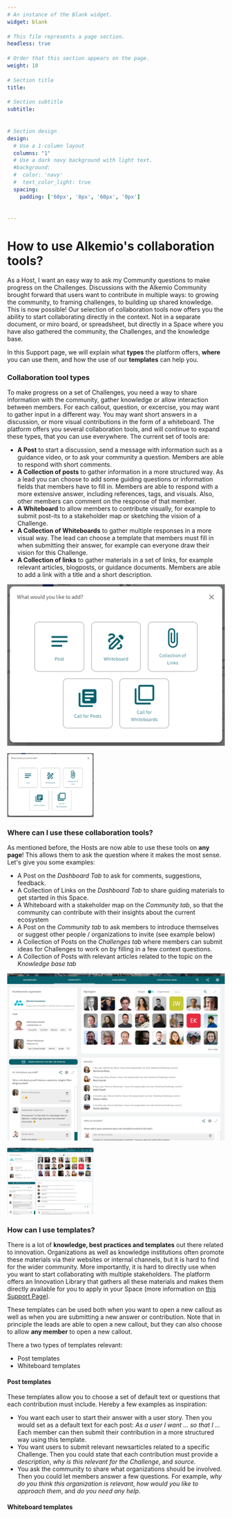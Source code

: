 ```yaml
---
# An instance of the Blank widget.
widget: blank

# This file represents a page section.
headless: true

# Order that this section appears on the page.
weight: 10

# Section title
title: 

# Section subtitle
subtitle: 


# Section design
design:
  # Use a 1-column layout
  columns: "1"
  # Use a dark navy background with light text.
  #background:
  #  color: 'navy'
  #  text_color_light: true
  spacing:
    padding: ['60px', '0px', '60px', '0px']


---
```

# How to use Alkemio's collaboration tools?

As a Host, I want an easy way to ask my Community questions to make progress on the Challenges. Discussions with the Alkemio Community brought forward that users want to contribute in multiple ways: to growing the community, to framing challenges, to building up shared knowledge. This is now possible! Our selection of collaboration tools now offers you the ability to start collaborating directly in the context. Not in a separate document, or miro board, or spreadsheet, but directly in a Space where you have also gathered the community, the Challenges, and the knowledge base.

In this Support page, we will explain what **types** the platform offers, **where** you can use them, and how the use of our **templates** can help you.

### Collaboration tool types
To make progress on a set of Challenges, you need a way to share information with the community, gather knowledge or allow interaction between members. For each callout, question, or excercise, you may want to gather input in a different way. You may want short answers in a discussion, or more visual contributions in the form of a whiteboard. The platform offers you several collaboration tools, and will continue to expand these types, that you can use everywhere. The current set of tools are:

* **A Post** to start a discussion, send a message with information such as a guidance video, or to ask your community a question. Members are able to respond with short comments.
* **A Collection of posts** to gather information in a more structured way. As a lead you can choose to add some guiding questions or information fields that members have to fill in. Members are able to respond with a more extensive answer, including references, tags, and visuals. Also, other members can comment on the response of that member.
* **A Whiteboard** to allow members to contribute visually, for example to submit post-its to a stakeholder map or sketching the vision of a Challenge.    
* **A Collection of Whiteboards** to gather multiple responses in a more visual way. The lead can choose a template that members must fill in when submitting their answer, for example can everyone draw their vision for this Challenge.
* **A Collection of links** to gather materials in a set of links, for example relevant articles, blogposts, or guidance documents. Members are able to add a link with a title and a short description.

![](./collaboration-types.png)

<img src="collaboration-types.png" alt="collaboration-types" style="width:200px;"/>

### Where can I use these collaboration tools?
As mentioned before, the Hosts are now able to use these tools on **any page**! This allows them to ask the question where it makes the most sense. Let's give you some examples:

* A Post on the *Dashboard Tab* to ask for comments, suggestions, feedback.
* A Collection of Links on the *Dashboard Tab* to share guiding materials to get started in this Space.
* A Whiteboard with a stakeholder map on the *Community tab*, so that the community can contribute with their insights about the current ecosystem
* A Post on the *Community tab* to ask members to introduce themselves or suggest other people / organizations to invite (see example below)
* A Collection of Posts on the *Challenges tab* where members can submit ideas for Challenges to work on by filling in a few context questions.
* A Collection of Posts with relevant articles related to the topic on the *Knowledge base tab*

![](./collaboration-community.png)

<img src="collaboration-community.png" alt="collaboration-community" style="width:200px;"/>

### How can I use templates?
There is a lot of **knowledge, best practices and templates** out there related to innovation. Organizations as well as knowledge institutions often promote these materials via their websites or internal channels, but it is hard to find for the wider community. More importantly, it is hard to directly use when you want to start collaborating with multiple stakeholders. The platform offers an Innovation Library that gathers all these materials and makes them directly available for you to apply in your Space (more information on [this Support Page](https://www.alkemio.org/help/innovation-library/)). 

These templates can be used both when you want to open a new callout as well as when you are submitting a new answer or contribution. Note that in principle the leads are able to open a new callout, but they can also choose to allow **any member** to open a new callout. 

There a two types of templates relevant:
- Post templates
- Whiteboard templates

#### Post templates
These templates allow you to choose a set of default text or questions that each contribution must include. Hereby a few examples as inspiration:
- You want each user to start their answer with a user story. Then you would set as a default text for each post:  *As a user I want ... so that I ...*  Each member can then submit their contribution in a more structured way using this template.
- You want users to submit relevant newsarticles related to a specific Challenge. Then you could state that each contribution must provide a *description*, *why is this relevant for the Challenge*, and *source*.
- You ask the community to share what organizations should be involved. Then you could let members answer a few questions. For example, *why do you think this organization is relevant*, *how would you like to approach them*, and *do you need any help*.

#### Whiteboard templates


